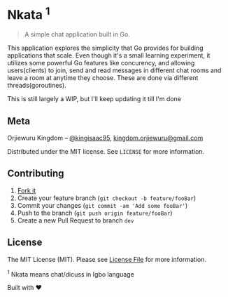 # Nkata <sup>1</sup>

> A simple chat application built in Go.

This application explores the simplicity that Go provides for building applications that scale.
Even though it's a small learning experiment, it utilizes some powerful Go features like concurency,
and allowing users(clients) to join, send and read messages in different chat rooms and leave a room at anytime
they choose. These are done via different threads(goroutines).

This is still largely a WIP, but I'll keep updating it till I'm done

## Meta

Orjiewuru Kingdom – [@kingisaac95](https://twitter.com/kingisaac95), kingdom.orjiewuru@gmail.com

Distributed under the MIT license. See ``LICENSE`` for more information.

## Contributing

1. [Fork it](<https://github.com/kingisaac95/chat-app/fork>)
2. Create your feature branch (`git checkout -b feature/fooBar`)
3. Commit your changes (`git commit -am 'Add some fooBar'`)
4. Push to the branch (`git push origin feature/fooBar`)
5. Create a new Pull Request to branch `dev`


## License

The MIT License (MIT). Please see [License File](https://github.com/kingisaac95/chat-app/blob/master/LICENSE) for more information.

<sup>1</sup> Nkata means chat/dicuss in Igbo language

Built with :heart:
